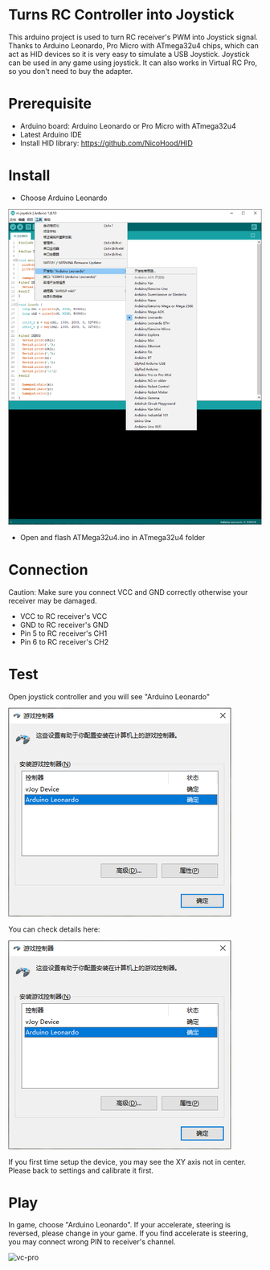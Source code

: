 Turns RC Controller into Joystick
==========

This arduino project is used to turn RC receiver's PWM into Joystick signal. Thanks to Arduino Leonardo, Pro Micro with ATmega32u4 chips, which can act as HID devices so it is very easy to simulate a USB Joystick. Joystick can be used in any game using joystick. It can also works in Virtual RC Pro, so you don't need to buy the adapter.

# Prerequisite

* Arduino board: Arduino Leonardo or Pro Micro with ATmega32u4
* Latest Arduino IDE
* Install HID library: https://github.com/NicoHood/HID

# Install

* Choose Arduino Leonardo

![Arduino](./resources/arduino.png?raw=true)

* Open and flash ATMega32u4.ino in ATmega32u4 folder

# Connection

Caution: Make sure you connect VCC and GND correctly otherwise your receiver may be damaged.
* VCC to RC receiver's VCC
* GND to RC receiver's GND
* Pin 5 to RC receiver's CH1
* Pin 6 to RC receiver's CH2

# Test

Open joystick controller and you will see "Arduino Leonardo"

![Joystick](./resources/joystick.png?raw=true)

You can check details here:

![details](./resources/joystick.png?raw=true)

If you first time setup the device, you may see the XY axis not in center. Please back to settings and calibrate it first.

# Play

In game, choose "Arduino Leonardo". If your accelerate, steering is reversed, please change in your game. If you find accelerate is steering, you may connect wrong PIN to receiver's channel.

![vc-pro](./resources/vc-pro.png?raw=true)
